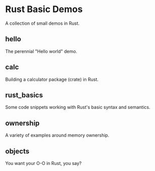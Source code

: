 # Rust Basic Demos
A collection of small demos in Rust.

## hello
The perennial "Hello world" demo.

## calc
Building a calculator package (crate) in Rust.

## rust_basics
Some code snippets working with Rust's basic syntax and semantics.

## ownership
A variety of examples around memory ownership.

## objects
You want your O-O in Rust, you say?
